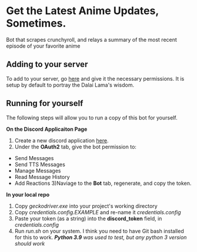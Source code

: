 # Get the Latest Anime Updates, Sometimes.
Bot that scrapes crunchyroll, and relays a summary of the most recent episode of your favorite anime
## Adding to your server
To add to your server, go [here](https://discord.com/api/oauth2/authorize?client_id=810394677705703466&permissions=79936&scope=bot) and give it the necessary permissions. It is setup by default to portray the Dalai Lama's wisdom.

## Running for yourself
The following steps will allow you to run a copy of this bot for yourself.

**On the Discord Applicaiton Page**
1) Create a new discord application [here](https://discord.com/developers/applications).
2) Under the **OAuth2** tab, give the bot permission to:
  * Send Messages
  * Send TTS Messages
  * Manage Messages
  * Read Message History
  * Add Reactions
3)Naviage to the **Bot** tab, regenerate, and copy the token.

**In your local repo**
1) Copy *geckodriver.exe* into your project's working directory
2) Copy *credentials.config.EXAMPLE* and re-name it *credentials.config*
3) Paste your token (as a string) into the **discord_token** field, in *credentials.config*
4) Run *run.sh* on your system. I think you need to have Git bash installed for this to work. _**Python 3.9** was used to test, but any python 3 version should work_

